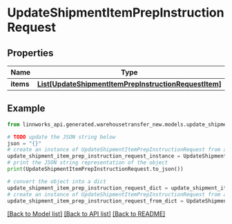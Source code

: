 # UpdateShipmentItemPrepInstructionRequest


## Properties

Name | Type | Description | Notes
------------ | ------------- | ------------- | -------------
**items** | [**List[UpdateShipmentItemPrepInstructionRequestItem]**](UpdateShipmentItemPrepInstructionRequestItem.md) |  | [optional] 

## Example

```python
from linnworks_api.generated.warehousetransfer_new.models.update_shipment_item_prep_instruction_request import UpdateShipmentItemPrepInstructionRequest

# TODO update the JSON string below
json = "{}"
# create an instance of UpdateShipmentItemPrepInstructionRequest from a JSON string
update_shipment_item_prep_instruction_request_instance = UpdateShipmentItemPrepInstructionRequest.from_json(json)
# print the JSON string representation of the object
print(UpdateShipmentItemPrepInstructionRequest.to_json())

# convert the object into a dict
update_shipment_item_prep_instruction_request_dict = update_shipment_item_prep_instruction_request_instance.to_dict()
# create an instance of UpdateShipmentItemPrepInstructionRequest from a dict
update_shipment_item_prep_instruction_request_from_dict = UpdateShipmentItemPrepInstructionRequest.from_dict(update_shipment_item_prep_instruction_request_dict)
```
[[Back to Model list]](../README.md#documentation-for-models) [[Back to API list]](../README.md#documentation-for-api-endpoints) [[Back to README]](../README.md)


